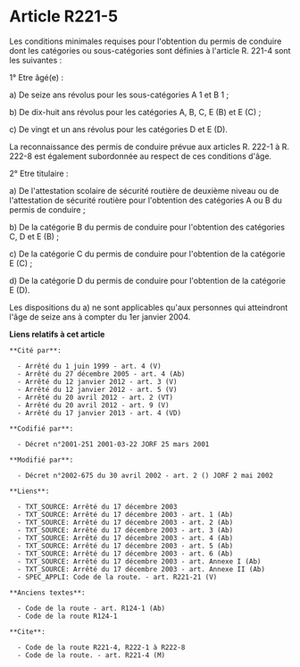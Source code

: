 # Article R221-5

Les conditions minimales requises pour l'obtention du permis de conduire dont les catégories ou sous-catégories sont définies
à l'article R. 221-4 sont les suivantes :

1° Etre âgé(e) :

a) De seize ans révolus pour les sous-catégories A 1 et B 1 ;

b) De dix-huit ans révolus pour les catégories A, B, C, E (B) et E (C) ;

c) De vingt et un ans révolus pour les catégories D et E (D).

La reconnaissance des permis de conduire prévue aux articles R. 222-1 à R. 222-8 est également subordonnée au respect de ces
conditions d'âge.

2° Etre titulaire :

a) De l'attestation scolaire de sécurité routière de deuxième niveau ou de l'attestation de sécurité routière pour
l'obtention des catégories A ou B du permis de conduire ;

b) De la catégorie B du permis de conduire pour l'obtention des catégories C, D et E (B) ;

c) De la catégorie C du permis de conduire pour l'obtention de la catégorie E (C) ;

d) De la catégorie D du permis de conduire pour l'obtention de la catégorie E (D).

Les dispositions du a) ne sont applicables qu'aux personnes qui atteindront l'âge de seize ans à compter du 1er janvier 2004.

**Liens relatifs à cet article**

	**Cité par**:

	  - Arrêté du 1 juin 1999 - art. 4 (V)
	  - Arrêté du 27 décembre 2005 - art. 4 (Ab)
	  - Arrêté du 12 janvier 2012 - art. 3 (V)
	  - Arrêté du 12 janvier 2012 - art. 5 (V)
	  - Arrêté du 20 avril 2012 - art. 2 (VT)
	  - Arrêté du 20 avril 2012 - art. 9 (V)
	  - Arrêté du 17 janvier 2013 - art. 4 (VD)

	**Codifié par**:

	  - Décret n°2001-251 2001-03-22 JORF 25 mars 2001

	**Modifié par**:

	  - Décret n°2002-675 du 30 avril 2002 - art. 2 () JORF 2 mai 2002

	**Liens**:

	  - TXT_SOURCE: Arrêté du 17 décembre 2003
	  - TXT_SOURCE: Arrêté du 17 décembre 2003 - art. 1 (Ab)
	  - TXT_SOURCE: Arrêté du 17 décembre 2003 - art. 2 (Ab)
	  - TXT_SOURCE: Arrêté du 17 décembre 2003 - art. 3 (Ab)
	  - TXT_SOURCE: Arrêté du 17 décembre 2003 - art. 4 (Ab)
	  - TXT_SOURCE: Arrêté du 17 décembre 2003 - art. 5 (Ab)
	  - TXT_SOURCE: Arrêté du 17 décembre 2003 - art. 6 (Ab)
	  - TXT_SOURCE: Arrêté du 17 décembre 2003 - art. Annexe I (Ab)
	  - TXT_SOURCE: Arrêté du 17 décembre 2003 - art. Annexe II (Ab)
	  - SPEC_APPLI: Code de la route. - art. R221-21 (V)

	**Anciens textes**:

	  - Code de la route - art. R124-1 (Ab)
	  - Code de la route R124-1

	**Cite**:

	  - Code de la route R221-4, R222-1 à R222-8
	  - Code de la route. - art. R221-4 (M)
